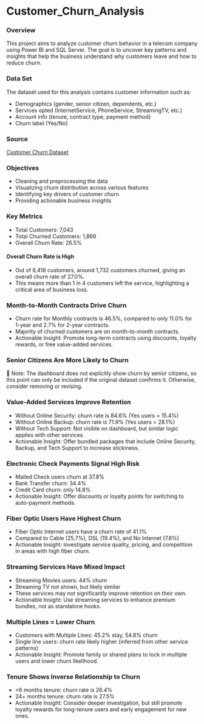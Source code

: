 # Customer_Churn_Analysis

### Overview
This project aims to analyze customer churn behavior in a telecom company using Power BI and SQL Server. The goal is to uncover key patterns and insights that help the business understand why customers leave and how to reduce churn.

### Data Set
The dataset used for this analysis contains customer information such as:

- Demographics (gender, senior citizen, dependents, etc.)
- Services opted (InternetService, PhoneService, StreamingTV, etc.)
- Account info (tenure, contract type, payment method)
- Churn label (Yes/No)

### Source
 [Customer Churn Dataset](https://pivotalstats.com/end-end-churn-analysis-portfolio-project/)

### Objectives

- Cleaning and preprocessing the data
- Visualizing churn distribution across various features
- Identifying key drivers of customer churn
- Providing actionable business insights


### Key Metrics
- Total Customers: 7,043
- Total Churned Customers: 1,869
- Overall Churn Rate: 26.5%

#### Overall Churn Rate is High
- Out of 6,418 customers, around 1,732 customers churned, giving an overall churn rate of 27.0%.
- This means more than 1 in 4 customers left the service, highlighting a critical area of business loss.

###  Month-to-Month Contracts Drive Churn
- Churn rate for Monthly contracts is 46.5%, compared to only 11.0% for 1-year and 2.7% for 2-year contracts.
- Majority of churned customers are on month-to-month contracts.
- Actionable Insight: Promote long-term contracts using discounts, loyalty rewards, or free value-added services.

### Senior Citizens Are More Likely to Churn
🚫 Note: The dashboard does not explicitly show churn by senior citizens, so this point can only be included if the original dataset confirms it. Otherwise, consider removing or revising.

### Value-Added Services Improve Retention
- Without Online Security: churn rate is 84.6% (Yes users = 15.4%)
- Without Online Backup: churn rate is 71.9% (Yes users = 28.1%)
- Without Tech Support: Not visible on dashboard, but similar logic applies with other services.
- Actionable Insight: Offer bundled packages that include Online Security, Backup, and Tech Support to increase stickiness.

### Electronic Check Payments Signal High Risk
- Mailed Check users churn at 37.8%
- Bank Transfer churn: 34.4%
- Credit Card churn: only 14.8%
- Actionable Insight: Offer discounts or loyalty points for switching to auto-payment methods.


### Fiber Optic Users Have Highest Churn
- Fiber Optic Internet users have a churn rate of 41.1%
- Compared to Cable (25.7%), DSL (19.4%), and No Internet (7.8%)
- Actionable Insight: Investigate service quality, pricing, and competition in areas with high fiber churn.

### Streaming Services Have Mixed Impact
- Streaming Movies users: 44% churn
- Streaming TV not shown, but likely similar
- These services may not significantly improve retention on their own.
- Actionable Insight: Use streaming services to enhance premium bundles, not as standalone hooks.

### Multiple Lines = Lower Churn
- Customers with Multiple Lines: 45.2% stay, 54.8% churn
- Single line users: churn rate likely higher (inferred from other service patterns)
- Actionable Insight: Promote family or shared plans to lock in multiple users and lower churn likelihood.

### Tenure Shows Inverse Relationship to Churn
- <6 months tenure: churn rate is 26.4%
- 24+ months tenure: churn rate is 27.5%
- Actionable Insight: Consider deeper investigation, but still promote loyalty rewards for long-tenure users and early engagement for new ones.







